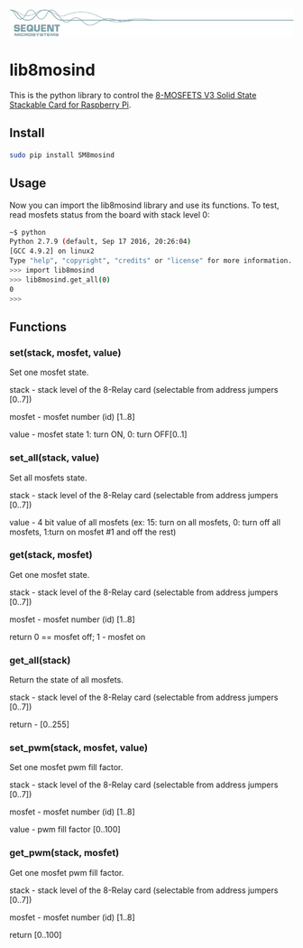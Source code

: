 
[![8mosind-rpi](res/sequent.jpg)](https://sequentmicrosystems.com)

# lib8mosind

This is the python library to control the [8-MOSFETS V3 Solid State Stackable Card for Raspberry Pi](https://sequentmicrosystems.com/collections/industrial-automation/products/eight-mosfets-v3-br-8-layer-stackable-card-br-for-raspberry-pi).

## Install

```bash
sudo pip install SM8mosind
```

## Usage

Now you can import the lib8mosind library and use its functions. To test, read mosfets status from the board with stack level 0:

```bash
~$ python
Python 2.7.9 (default, Sep 17 2016, 20:26:04)
[GCC 4.9.2] on linux2
Type "help", "copyright", "credits" or "license" for more information.
>>> import lib8mosind
>>> lib8mosind.get_all(0)
0
>>>
```

## Functions

### set(stack, mosfet, value)
Set one mosfet state.

stack - stack level of the 8-Relay card (selectable from address jumpers [0..7])

mosfet - mosfet number (id) [1..8]

value - mosfet state 1: turn ON, 0: turn OFF[0..1]


### set_all(stack, value)
Set all mosfets state.

stack - stack level of the 8-Relay card (selectable from address jumpers [0..7])

value - 4 bit value of all mosfets (ex: 15: turn on all mosfets, 0: turn off all mosfets, 1:turn on mosfet #1 and off the rest)

### get(stack, mosfet)
Get one mosfet state.

stack - stack level of the 8-Relay card (selectable from address jumpers [0..7])

mosfet - mosfet number (id) [1..8]

return 0 == mosfet off; 1 - mosfet on

### get_all(stack)
Return the state of all mosfets.

stack - stack level of the 8-Relay card (selectable from address jumpers [0..7])

return - [0..255]

### set_pwm(stack, mosfet, value)
Set one mosfet pwm fill factor.

stack - stack level of the 8-Relay card (selectable from address jumpers [0..7])

mosfet - mosfet number (id) [1..8]

value - pwm fill factor [0..100]

### get_pwm(stack, mosfet)
Get one mosfet pwm fill factor.

stack - stack level of the 8-Relay card (selectable from address jumpers [0..7])

mosfet - mosfet number (id) [1..8]

return [0..100]